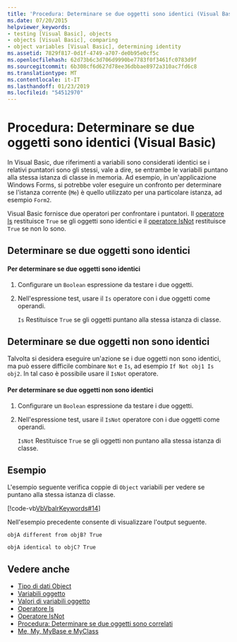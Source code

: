 ```yaml
---
title: 'Procedura: Determinare se due oggetti sono identici (Visual Basic)'
ms.date: 07/20/2015
helpviewer_keywords:
- testing [Visual Basic], objects
- objects [Visual Basic], comparing
- object variables [Visual Basic], determining identity
ms.assetid: 7829f817-0d1f-4749-a707-de0b95e0cf5c
ms.openlocfilehash: 62d73b6c3d706d9990be7783f0f3461fc0783d9f
ms.sourcegitcommit: 6b308cf6d627d78ee36dbbae8972a310ac7fd6c8
ms.translationtype: MT
ms.contentlocale: it-IT
ms.lasthandoff: 01/23/2019
ms.locfileid: "54512970"
---
```

# <a name="how-to-determine-whether-two-objects-are-identical-visual-basic"></a>Procedura: Determinare se due oggetti sono identici (Visual Basic)
In Visual Basic, due riferimenti a variabili sono considerati identici se i relativi puntatori sono gli stessi, vale a dire, se entrambe le variabili puntano alla stessa istanza di classe in memoria. Ad esempio, in un'applicazione Windows Forms, si potrebbe voler eseguire un confronto per determinare se l'istanza corrente (`Me`) è quello utilizzato per una particolare istanza, ad esempio `Form2`.  
  
 Visual Basic fornisce due operatori per confrontare i puntatori. Il [operatore Is](../../../../visual-basic/language-reference/operators/is-operator.md) restituisce `True` se gli oggetti sono identici e il [operatore IsNot](../../../../visual-basic/language-reference/operators/isnot-operator.md) restituisce `True` se non lo sono.  
  
## <a name="determining-if-two-objects-are-identical"></a>Determinare se due oggetti sono identici  
  
#### <a name="to-determine-if-two-objects-are-identical"></a>Per determinare se due oggetti sono identici  
  
1.  Configurare un `Boolean` espressione da testare i due oggetti.  
  
2.  Nell'espressione test, usare il `Is` operatore con i due oggetti come operandi.  
  
     `Is` Restituisce `True` se gli oggetti puntano alla stessa istanza di classe.  
  
## <a name="determining-if-two-objects-are-not-identical"></a>Determinare se due oggetti non sono identici  
 Talvolta si desidera eseguire un'azione se i due oggetti non sono identici, ma può essere difficile combinare `Not` e `Is`, ad esempio `If Not obj1 Is obj2`. In tal caso è possibile usare il `IsNot` operatore.  
  
#### <a name="to-determine-if-two-objects-are-not-identical"></a>Per determinare se due oggetti non sono identici  
  
1.  Configurare un `Boolean` espressione da testare i due oggetti.  
  
2.  Nell'espressione test, usare il `IsNot` operatore con i due oggetti come operandi.  
  
     `IsNot` Restituisce `True` se gli oggetti non puntano alla stessa istanza di classe.  
  
## <a name="example"></a>Esempio  
 L'esempio seguente verifica coppie di `Object` variabili per vedere se puntano alla stessa istanza di classe.  
  
 [!code-vb[VbVbalrKeywords#14](../../../../visual-basic/language-reference/codesnippet/VisualBasic/how-to-determine-whether-two-objects-are-identical_1.vb)]  
  
 Nell'esempio precedente consente di visualizzare l'output seguente.  
  
 `objA different from objB? True`  
  
 `objA identical to objC? True`  
  
## <a name="see-also"></a>Vedere anche
- [Tipo di dati Object](../../../../visual-basic/language-reference/data-types/object-data-type.md)
- [Variabili oggetto](../../../../visual-basic/programming-guide/language-features/variables/object-variables.md)
- [Valori di variabili oggetto](../../../../visual-basic/programming-guide/language-features/variables/object-variable-values.md)
- [Operatore Is](../../../../visual-basic/language-reference/operators/is-operator.md)
- [Operatore IsNot](../../../../visual-basic/language-reference/operators/isnot-operator.md)
- [Procedura: Determinare se due oggetti sono correlati](../../../../visual-basic/programming-guide/language-features/variables/how-to-determine-whether-two-objects-are-related.md)
- [Me, My, MyBase e MyClass](../../../../visual-basic/programming-guide/program-structure/me-my-mybase-and-myclass.md)
